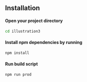 ## Installation

#### Open your project directory
```bash
cd illustration3
```

#### Install npm dependencies by running
```bash
npm install
```

#### Run build script
```bash
npm run prod
```